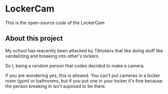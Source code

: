 # LockerCam
This is the open-source code of the LockerCam

## About this project
My school has reacently been attacked by Tiktokers that like doing stuff like vandalizing and breaking into other's lockers

So I, being a random person that codes decided to make a camera.


if you are wondering yes, this is allowed. You can't put cameras in a locker room (gym) or bathrooms, but if you put one in your locker it's fine because the person breaking in isn't suposed to be there.
